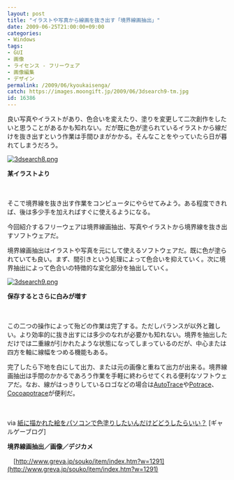 ```yaml
---
layout: post
title: "イラストや写真から線画を抜き出す「境界線画抽出」"
date: 2009-06-25T21:00:00+09:00
categories:
- Windows
tags: 
- GUI
- 画像
- ライセンス - フリーウェア
- 画像編集
- デザイン
permalink: /2009/06/kyoukaisenga/
catch: https://images.moongift.jp/2009/06/3dsearch9-tm.jpg
id: 16386
---
```

良い写真やイラストがあり、色合いを変えたり、塗りを変更して二次創作をしたいと思うことがあるかも知れない。だが既に色が塗られているイラストから線だけを抜き出すという作業は手間ひまがかかる。そんなことをやっていたら日が暮れてしまうだろう。

  

[![3dsearch8.png](https://images.moongift.jp/2009/06/3dsearch8-tm1.jpg)](https://images.moongift.jp/2009/06/3dsearch81.png)  
  
**某イラストより**

  

　

  

そこで境界線を抜き出す作業をコンピュータにやらせてみよう。ある程度できれば、後は多少手を加えればすぐに使えるようになる。

  

今回紹介するフリーウェアは境界線画抽出、写真やイラストから境界線を抜き出すソフトウェアだ。

  
<!--more-->

境界線画抽出はイラストや写真を元にして使えるソフトウェアだ。既に色が塗られていても良い。まず、間引きという処理によって色合いを抑えていく。次に境界抽出によって色合いの特徴的な変化部分を抽出していく。

  

[![3dsearch9.png](https://images.moongift.jp/2009/06/3dsearch9-tm.jpg)](https://images.moongift.jp/2009/06/3dsearch9.png)  
  
**保存するとさらに白みが増す**

  

　

  

この二つの操作によって殆どの作業は完了する。ただしバランスが以外と難しい。より効率的に抜き出すには多少のなれが必要かも知れない。境界を抽出しただけでは二重線が引かれたような状態になってしまっているのだが、中心または四方を軸に線幅をつめる機能もある。

  

完了したら下地を白にして出力、または元の画像と重ねて出力が出来る。境界線画抽出は手間のかかるであろう作業を手軽に終わらせてくれる便利なソフトウェアだ。なお、線がはっきりしているロゴなどの場合は[AutoTrace](http://www.moongift.jp/2008/01/autotrace/)や[Potrace](http://www.moongift.jp/2007/07/potrace/)、[Cocoapotrace](http://www.moongift.jp/2007/07/cocoapotrace/)が便利だ。

  

　

  

via [紙に描かれた絵をパソコンで色塗りしたいんだけどどうしたらいい？](http://suiseisekisuisui.blog107.fc2.com/blog-entry-893.html) [ギャルゲーブログ]

  

**境界線画抽出／画像／デジカメ**  
  
　[http://www.greva.jp/souko/item/index.htm?w=1291](http://www.greva.jp/souko/item/index.htm?w=1291)

  
